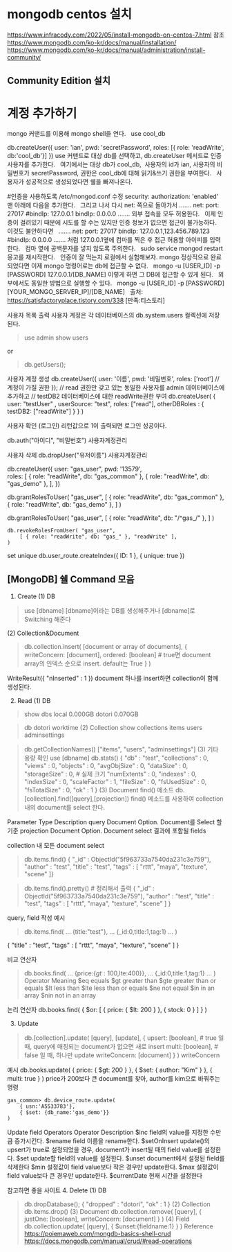 # mongodb centos 설치
https://www.infracody.com/2022/05/install-mongodb-on-centos-7.html 참조
https://www.mongodb.com/ko-kr/docs/manual/installation/
https://www.mongodb.com/ko-kr/docs/manual/administration/install-community/

## Community Edition 설치



# 계정 추가하기
mongo 커맨드를 이용해 mongo shell을 연다.
 
use cool_db

db.createUser({
    user: 'ian',
    pwd: 'secretPassword',
    roles: [{ role: 'readWrite', db:'cool_db'}]
})
use 커맨드로 대상 db를 선택하고,
db.createUser 메서드로 인증 사용자를 추가한다.
 
여기에서는 대상 db가 cool_db, 
사용자의 id가 ian,
사용자의 비밀번호가 secretPassword,
권한은 cool_db에 대해 읽기&쓰기 권한을 부여한다.
 
사용자가 성공적으로 생성되었다면 쉘을 빠져나온다.

#인증을 사용하도록 /etc/mongod.conf 수정
security:
  authorization: 'enabled'
맨 아래에 다음을 추가한다.
 
그리고 나서 다시 net: 쪽으로 돌아가서
.......
net:
  port: 27017
  #bindIp: 127.0.0.1
  bindIp: 0.0.0.0
.......
외부 접속을 모두 허용한다.
 
이제 인증이 걸려있기 때문에 시도를 할 수는 있지만 인증 정보가 없으면 접근이 불가능하다.
 
이것도 불안하다면
 
.......
net:
  port: 27017
  bindIp: 127.0.0.1,123.456.789.123
  #bindIp: 0.0.0.0
.......
처럼 127.0.0.1옆에 컴마를 찍은 후 접근 허용할 아이피를 입력한다.
 
컴마 옆에 공백문자를 넣지 않도록 주의한다.
 
sudo service mongod restart
몽고를 재시작한다.
 
인증이 잘 먹는지 로컬에서 실험해보자.
mongo
정상적으로 완료되었다면 이제 mongo 명령어로는 db에 접근할 수 없다.
 
mongo -u [USER_ID] -p [PASSWORD] 127.0.0.1/[DB_NAME]
이렇게 하면 그 DB에 접근할 수 있게 된다.
 
외부에서도 동일한 방법으로 실행할 수 있다.
 
mongo -u [USER_ID] -p [PASSWORD] [YOUR_MONGO_SERVER_IP]/[DB_NAME]
 
출처: https://satisfactoryplace.tistory.com/338 [만족:티스토리]

사용자 목록 출력
사용자 계정은 각 데이터베이스의 db.system.users 컬렉션에 저장된다.

> use admin
> show users

or

> db.getUsers();
 

사용자 계정 생성
db.createUser({ 
    user: '이름',
    pwd: '비밀번호', 
    roles: ['root'] // 계정이 가질 권한
});
// read 권한만 갖고 있는 동일한 사용자를 admin 데이터베이스에 추가하고 
// testDB2 데이터베이스에 대한 readWrite권한 부여
db.createUser( { 
    user: "testUser" ,
    userSource: "test",
    roles: ["read"], 
    otherDBRoles : { testDB2: ["readWrite"] } 
} )
 

사용자 확인 (로그인)
리턴값으로 1이 출력되면 로그인 성공이다.

db.auth("아이디", "비밀번호")
사용자계정관리
 

사용자 삭제
db.dropUser("유저이름")
사용자계정관리

db.createUser({
  user: "gas_user",
  pwd: '13579',      
  roles: [
        { role: "readWrite", db: "gas_common" },
        { role: "readWrite", db: "gas_demo" },
  ],
})

db.grantRolesToUser(
    "gas_user",
    [
        { role: "readWrite", db: "gas_common" },
        { role: "readWrite", db: "gas_demo" },
    ]
)

db.grantRolesToUser(
    "gas_user",
    [
        { role: "readWrite", db: "/^gas_/" },
    ]
)
```
db.revokeRolesFromUser( "gas_user",
    [ { role: "readWrite", db: "gas_" }, "readWrite" ],
)
```

set unique
db.user_route.createIndex({ ID: 1 }, { unique: true })


## [MongoDB] 쉘 Command 모음
1. Create
(1) DB
> use [dbname]
[dbname]이라는 DB를 생성해주거나 [dbname]로 Switching 해준다

(2) Collection&Document
> db.collection.insert(
  [document or array of documents],
  {
    writeConcern: [document],
    ordered: [boolean] # true면 document array의 인덱스 순으로 insert. default는 True
  }
)

WriteResult({ "nInserted" : 1 })
document 하나를 insert하면 collection이 함께 생성된다.

2. Read
(1) DB
> show dbs
local		0.000GB
dotori		0.070GB

> db
dotori
worktime
(2) Collection
> show collections
items
users
adminsettings

> db.getCollectionNames()
["items", "users", "adminsettings"]
(3) 기타
용량 확인
> use [dbname]
> db.stats()
{
	"db" : "test",
	"collections" : 0,
	"views" : 0,
	"objects" : 0,
	"avgObjSize" : 0,
	"dataSize" : 0,
	"storageSize" : 0, # 실제 크기
	"numExtents" : 0,
	"indexes" : 0,
	"indexSize" : 0,
	"scaleFactor" : 1,
	"fileSize" : 0,
	"fsUsedSize" : 0,
	"fsTotalSize" : 0,
	"ok" : 1
}
(3) Document
find() 메소드
> db.[collection].find([query],[projection])
find() 메소드를 사용하여 collection 내의 document를 select 한다.

Parameter	Type	Description
query	Document	Option. Document를 Select 할 기준
projection	Document	Option. Document select 결과에 포함될 fields

collection 내 모든 document select
> db.items.find()
{ "_id" : ObjectId("5f963733a7540da231c3e759"), "author" : "test", "title" : "test", "tags" : [ "rttt", "maya", "texture", "scene" ]}

> db.items.find().pretty() # 정리해서 출력
{
	"_id" : ObjectId("5f963733a7540da231c3e759"),
	"author" : "test",
	"title" : "test",
	"tags" : [
		"rttt",
		"maya",
		"texture",
		"scene"
	]
}

query, field 작성 예시
> db.items.find(
... {title:"test"},
... {_id:0,title:1,tag:1}
... )

{ "title" : "test", "tags" : [ "rttt", "maya", "texture", "scene" ] }

비교 연산자
> db.books.find(
... {price:{$gt:100,$lte:400}},
... {_id:0,title:1,tag:1}
... )
Operator	Meaning
$eq	equals
$gt	greater than
$gte	greater than or equals
$lt	less than
$lte	less than or equals
$ne	not equal
$in	in an array
$nin	not in an array

논리 연산자
db.books.find(
  { $or: [ { price: { $lt: 200 } }, { stock: 0 } ] }
)

3. Update
> db.[collection].update(
  [query],
  [update],
  {
   upsert: [boolean], # true 일 때, query에 매칭되는 document가 없으면 새로 insert 
   multi: [boolean],  # false 일 때, 하나만 update
   writeConcern: [document]
  }
)
writeConcern

예시
db.books.update(
  { price: { $gt: 200 } },
  { $set: { author: "Kim" } },
  { multi: true }
)
price가 200보다 큰 document를 찾아, author를 kim으로 바꿔주는 명령
```
gas_common> db.device_route.update(
    { usn:'A5533783'},
    { $set: {db_name:'gas_demo'}}
)
```
Update field Operators
Operator	Description
$inc	field의 value를 지정한 수만큼 증가시킨다.
$rename	field 이름을 rename한다.
$setOnInsert	update()의 upsert가 true로 설정되었을 경우, document가 insert될 때의 field value를 설정한다.
$set	update할 field의 value를 설정한다.
$unset	document에서 설정된 field를 삭제한다
$min	설정값이 field value보다 작은 경우만 update한다.
$max	설정값이 field value보다 큰 경우만 update한다.
$currentDate	현재 시간을 설정한다

참고하면 좋을 사이트
4. Delete
(1) DB
> db.dropDatabase();
{ "dropped" : "dotori", "ok" : 1 }
(2) Collection
db.items.drop()
(3) Document
> db.collection.remove(
  [query],
  {
    justOne: [boolean],
    writeConcern: [document]
  }
)
(4) Field
> db.collection.update(
   [query],
    {
      $unset:{fieldname:1}
      }
)
Reference
https://poiemaweb.com/mongdb-basics-shell-crud
https://docs.mongodb.com/manual/crud/#read-operations